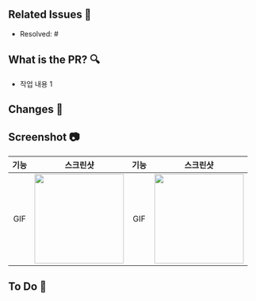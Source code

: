 ## Related Issues 💭
<!-- 작업한 이슈번호를 # 뒤에 붙여주세요. 수고했습니다~* -->
- Resolved: #

## What is the PR? 🔍
<!-- 아래 리스트를 지우고, 작업하게 된 배경을 적어주세요. -->
 - 작업 내용 1

## Changes 📝
<!-- 작업 내용 및 덧붙이고 싶은 내용이 있다면! -->

## Screenshot 📷
<!-- 작업한 화면이 있다면 스크린 샷으로 첨부해주세요. -->

|    기능    |   스크린샷   |    기능    |   스크린샷   |
| :-------------: | :----------: | :-------------: | :----------: |
| GIF | <img src = "" width ="180">| GIF | <img src = "" width ="180">|

## To Do 🙏
<!-- 보완해야할 것. -->
